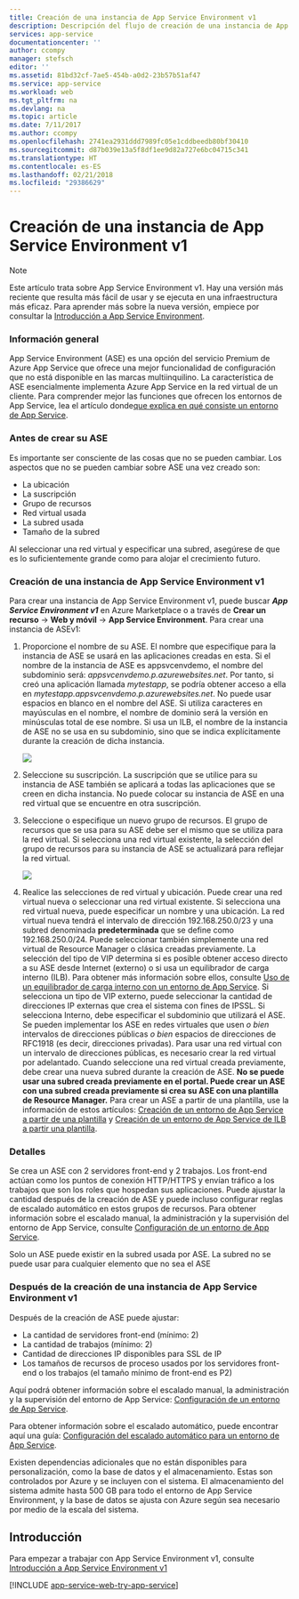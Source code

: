 ```yaml
---
title: Creación de una instancia de App Service Environment v1
description: Descripción del flujo de creación de una instancia de App Service Environment v1
services: app-service
documentationcenter: ''
author: ccompy
manager: stefsch
editor: ''
ms.assetid: 81bd32cf-7ae5-454b-a0d2-23b57b51af47
ms.service: app-service
ms.workload: web
ms.tgt_pltfrm: na
ms.devlang: na
ms.topic: article
ms.date: 7/11/2017
ms.author: ccompy
ms.openlocfilehash: 2741ea2931ddd7989fc05e1cddbeedb80bf30410
ms.sourcegitcommit: d87b039e13a5f8df1ee9d82a727e6bc04715c341
ms.translationtype: HT
ms.contentlocale: es-ES
ms.lasthandoff: 02/21/2018
ms.locfileid: "29386629"
---
```

# <a name="how-to-create-an-app-service-environment-v1"></a>Creación de una instancia de App Service Environment v1 

> [!NOTE]
> Este artículo trata sobre App Service Environment v1. Hay una versión más reciente que resulta más fácil de usar y se ejecuta en una infraestructura más eficaz. Para aprender más sobre la nueva versión, empiece por consultar la [Introducción a App Service Environment](intro.md).
> 

### <a name="overview"></a>Información general
App Service Environment (ASE) es una opción del servicio Premium de Azure App Service que ofrece una mejor funcionalidad de configuración que no está disponible en las marcas multiinquilino. La característica de ASE esencialmente implementa Azure App Service en la red virtual de un cliente. Para comprender mejor las funciones que ofrecen los entornos de App Service, lea el artículo donde[que explica en qué consiste un entorno de App Service][WhatisASE].

### <a name="before-you-create-your-ase"></a>Antes de crear su ASE
Es importante ser consciente de las cosas que no se pueden cambiar. Los aspectos que no se pueden cambiar sobre ASE una vez creado son:

* La ubicación
* La suscripción
* Grupo de recursos
* Red virtual usada
* La subred usada 
* Tamaño de la subred

Al seleccionar una red virtual y especificar una subred, asegúrese de que es lo suficientemente grande como para alojar el crecimiento futuro. 

### <a name="creating-an-app-service-environment-v1"></a>Creación de una instancia de App Service Environment v1
Para crear una instancia de App Service Environment v1, puede buscar ***App Service Environment v1*** en Azure Marketplace o a través de **Crear un recurso** -> **Web y móvil** -> **App Service Environment**. Para crear una instancia de ASEv1:

1. Proporcione el nombre de su ASE. El nombre que especifique para la instancia de ASE se usará en las aplicaciones creadas en esta. Si el nombre de la instancia de ASE es appsvcenvdemo, el nombre del subdominio será: *appsvcenvdemo.p.azurewebsites.net*. Por tanto, si creó una aplicación llamada *mytestapp*, se podría obtener acceso a ella en *mytestapp.appsvcenvdemo.p.azurewebsites.net*. No puede usar espacios en blanco en el nombre del ASE. Si utiliza caracteres en mayúsculas en el nombre, el nombre de dominio será la versión en minúsculas total de ese nombre. Si usa un ILB, el nombre de la instancia de ASE no se usa en su subdominio, sino que se indica explícitamente durante la creación de dicha instancia.
   
    ![][1]
2. Seleccione su suscripción. La suscripción que se utilice para su instancia de ASE también se aplicará a todas las aplicaciones que se creen en dicha instancia. No puede colocar su instancia de ASE en una red virtual que se encuentre en otra suscripción.
3. Seleccione o especifique un nuevo grupo de recursos. El grupo de recursos que se usa para su ASE debe ser el mismo que se utiliza para la red virtual. Si selecciona una red virtual existente, la selección del grupo de recursos para su instancia de ASE se actualizará para reflejar la red virtual.
   
    ![][2]
4. Realice las selecciones de red virtual y ubicación. Puede crear una red virtual nueva o seleccionar una red virtual existente. Si selecciona una red virtual nueva, puede especificar un nombre y una ubicación. La red virtual nueva tendrá el intervalo de dirección 192.168.250.0/23 y una subred denominada **predeterminada** que se define como 192.168.250.0/24. Puede seleccionar también simplemente una red virtual de Resource Manager o clásica creadas previamente. La selección del tipo de VIP determina si es posible obtener acceso directo a su ASE desde Internet (externo) o si usa un equilibrador de carga interno (ILB). Para obtener más información sobre ellos, consulte [Uso de un equilibrador de carga interno con un entorno de App Service][ILBASE]. Si selecciona un tipo de VIP externo, puede seleccionar la cantidad de direcciones IP externas que crea el sistema con fines de IPSSL. Si selecciona Interno, debe especificar el subdominio que utilizará el ASE. Se pueden implementar los ASE en redes virtuales que usen *o bien* intervalos de direcciones públicas *o bien* espacios de direcciones de RFC1918 (es decir, direcciones privadas). Para usar una red virtual con un intervalo de direcciones públicas, es necesario crear la red virtual por adelantado. Cuando seleccione una red virtual creada previamente, debe crear una nueva subred durante la creación de ASE. **No se puede usar una subred creada previamente en el portal. Puede crear un ASE con una subred creada previamente si crea su ASE con una plantilla de Resource Manager.** Para crear un ASE a partir de una plantilla, use la información de estos artículos: [Creación de un entorno de App Service a partir de una plantilla][ILBAseTemplate] y [Creación de un entorno de App Service de ILB a partir una plantilla][ASEfromTemplate].

### <a name="details"></a>Detalles
Se crea un ASE con 2 servidores front-end y 2 trabajos. Los front-end actúan como los puntos de conexión HTTP/HTTPS y envían tráfico a los trabajos que son los roles que hospedan sus aplicaciones. Puede ajustar la cantidad después de la creación de ASE y puede incluso configurar reglas de escalado automático en estos grupos de recursos. Para obtener información sobre el escalado manual, la administración y la supervisión del entorno de App Service, consulte [Configuración de un entorno de App Service][ASEConfig]. 

Solo un ASE puede existir en la subred usada por ASE. La subred no se puede usar para cualquier elemento que no sea el ASE

### <a name="after-app-service-environment-v1-creation"></a>Después de la creación de una instancia de App Service Environment v1
Después de la creación de ASE puede ajustar:

* La cantidad de servidores front-end (mínimo: 2)
* La cantidad de trabajos (mínimo: 2)
* Cantidad de direcciones IP disponibles para SSL de IP
* Los tamaños de recursos de proceso usados por los servidores front-end o los trabajos (el tamaño mínimo de front-end es P2)

Aquí podrá obtener información sobre el escalado manual, la administración y la supervisión del entorno de App Service: [Configuración de un entorno de App Service][ASEConfig]. 

Para obtener información sobre el escalado automático, puede encontrar aquí una guía: [Configuración del escalado automático para un entorno de App Service][ASEAutoscale].

Existen dependencias adicionales que no están disponibles para personalización, como la base de datos y el almacenamiento. Estas son controlados por Azure y se incluyen con el sistema. El almacenamiento del sistema admite hasta 500 GB para todo el entorno de App Service Environment, y la base de datos se ajusta con Azure según sea necesario por medio de la escala del sistema.

## <a name="getting-started"></a>Introducción
Para empezar a trabajar con App Service Environment v1, consulte [Introducción a App Service Environment v1][WhatisASE]

[!INCLUDE [app-service-web-try-app-service](../../../includes/app-service-web-try-app-service.md)]

<!--Image references-->
[1]: ./media/app-service-web-how-to-create-an-app-service-environment/asecreate-basecreateblade.png
[2]: ./media/app-service-web-how-to-create-an-app-service-environment/asecreate-vnetcreation.png

<!--Links-->
[WhatisASE]: app-service-app-service-environment-intro.md
[ASEConfig]: app-service-web-configure-an-app-service-environment.md
[AppServicePricing]: http://azure.microsoft.com/pricing/details/app-service/ 
[ASEAutoscale]: app-service-environment-auto-scale.md
[ILBASE]: app-service-environment-with-internal-load-balancer.md
[ILBAseTemplate]: http://azure.microsoft.com/documentation/templates/201-web-app-ase-create/
[ASEfromTemplate]: app-service-app-service-environment-create-ilb-ase-resourcemanager.md
